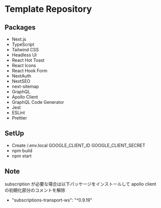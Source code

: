 # Template Repository

## Packages

- Next.js
- TypeScript
- Tailwind CSS
- Headless UI
- React Hot Toast
- React Icons
- React Hook Form
- NextAuth
- NextSEO
- next-sitemap
- GraphQL
- Apollo Client
- GraphQL Code Generator
- Jest
- ESLint
- Prettier

## SetUp

- Create /.env.local
  GOOGLE_CLIENT_ID
  GOOGLE_CLIENT_SECRET
- npm build
- npm start

## Note

subscription が必要な場合は以下パッケージをインストールして apollo client の初期化部分のコメントを解除

- "subscriptions-transport-ws": "^0.9.19"
